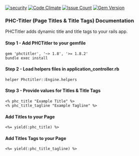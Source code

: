 [![security](https://hakiri.io/github/PHCNetworks/phc-notifi/master.svg)](https://hakiri.io/github/PHCNetworks/phc-notifi/master)
[![Code Climate](https://codeclimate.com/github/PHCNetworks/phc-titler/badges/gpa.svg)](https://codeclimate.com/github/PHCNetworks/phc-titler)
[![Issue Count](https://codeclimate.com/github/PHCNetworks/phc-notifi/badges/issue_count.svg)](https://codeclimate.com/github/PHCNetworks/phc-notifi)
[![Gem Version](https://badge.fury.io/rb/phctitler.svg)](https://badge.fury.io/rb/phctitler)
  
### PHC-Titler (Page Titles & Title Tags) Documentation
PHCTitler adds dynamic title and title tags to your rails app. 
  
#### Step 1 - Add PHCTitler to your gemfile  
  
	gem 'phctitler', '~> 1.8', '>= 1.8.2'
	bundle exec install
	
#### Step 2 - Load helpers files in application_controller.rb  
  
	helper Phctitler::Engine.helpers
	
#### Step 3 - Provide values for Titles & Title Tags
  
  	<% phc_title "Example Title" %>
	<% phc_title_tagline "Example Tagline" %>
  
#### Add Titles to your Page 
  
	<%= yield(:phc_title) %>
  
#### Add Titles Tags to your Page 
  
	<%= yield(:phc_title_tagline) %>
  